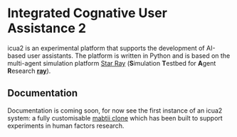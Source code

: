 # Integrated Cognative User Assistance 2

icua2 is an experimental platform that supports the development of AI-based user assistants. The platform is written in Python and is based on the multi-agent simulation platform [Star Ray](https://github.com/dicelab-rhul/star-ray) (**S**imulation **T**estbed for **A**gent **R**esearch [**ray**](https://www.ray.io/)). 

## Documentation 

Documentation is coming soon, for now see the first instance of an icua2 system: a fully customisable [mabtii clone](https://dicelab-rhul.github.io/matbii/latest/) which has been built to support experiments in human factors research.
